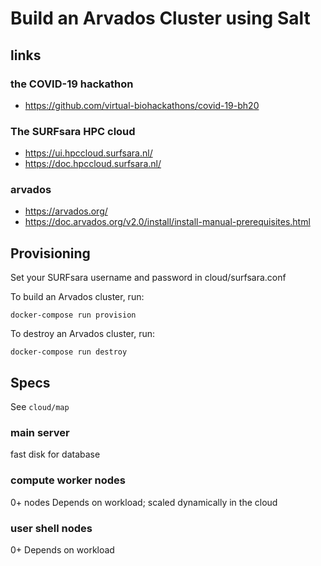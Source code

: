 # Build an Arvados Cluster using Salt

## links

### the COVID-19 hackathon

 * https://github.com/virtual-biohackathons/covid-19-bh20

### The SURFsara HPC cloud

 * https://ui.hpccloud.surfsara.nl/
 * https://doc.hpccloud.surfsara.nl/

### arvados

 * https://arvados.org/
 * https://doc.arvados.org/v2.0/install/install-manual-prerequisites.html

## Provisioning
Set your SURFsara username and password in cloud/surfsara.conf

To build an Arvados cluster, run:
```
docker-compose run provision
```

To destroy an Arvados cluster, run:
```
docker-compose run destroy
```

## Specs
See `cloud/map`
### main server
fast disk for database

### compute worker nodes
0+ nodes
Depends on workload; scaled dynamically in the cloud

### user shell nodes
0+
Depends on workload